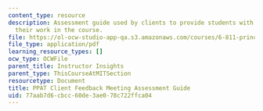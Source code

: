 ```yaml
---
content_type: resource
description: Assessment guide used by clients to provide students with feedback about
  their work in the course.
file: https://ol-ocw-studio-app-qa.s3.amazonaws.com/courses/6-811-principles-and-practice-of-assistive-technology-fall-2014/77aab7d6cbcc60de3ae078c722ffca04_PPATfeedback.pdf
file_type: application/pdf
learning_resource_types: []
ocw_type: OCWFile
parent_title: Instructor Insights
parent_type: ThisCourseAtMITSection
resourcetype: Document
title: PPAT Client Feedback Meeting Assessment Guide
uid: 77aab7d6-cbcc-60de-3ae0-78c722ffca04
---
```

